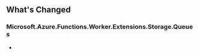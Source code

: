 ## What's Changed

<!-- Please add your release notes in the following format:
- My change description (#PR/#issue)
-->

### Microsoft.Azure.Functions.Worker.Extensions.Storage.Queues <version>

- <entry>
